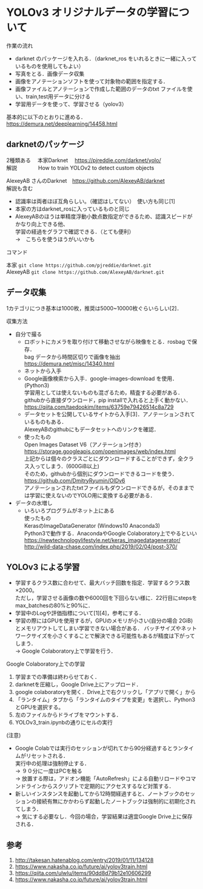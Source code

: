 # YOLOv3 オリジナルデータの学習について

作業の流れ
- darknet のパッケージを入れる．（darknet_ros をいれるときに一緒に入っているものを使用してもよい）
- 写真をとる．画像データ収集
- 画像をアノテーションソフトを使って対象物の範囲を指定する．
- 画像ファイルとアノテーションで作成した範囲のデータのtxt ファイルを使い、train,test用データに分ける
- 学習用データを使って、学習させる（yolov3）

基本的に以下のとおりに進める．  
https://demura.net/deeplearning/14458.html  

## darknetのパッケージ

2種類ある　
本家Darknet 　https://pjreddie.com/darknet/yolo/  
解説　　　　How to train YOLOv2 to detect custom objects  

AlexeyAB さんのDarknet　https://github.com/AlexeyAB/darknet  
解説も含む  

- 認識率は両者ほぼ互角らしい。（確認はしてない）　使い方も同じ[1]
- 本家の方はdarknet_rosに入っているものと同じ
- AlexeyABのほうは単精度浮動小数点数指定ができるため、認識スピードがかなり向上できる他、  
学習の経過をグラフで確認できる．（とても便利）  
→　こちらを使うほうがいいかも

コマンド

本家 `git clone https://github.com/pjreddie/darknet.git`  
AlexeyAB `git clone https://github.com/AlexeyAB/darknet.git`  

## データ収集  

1カテゴリにつき基本は1000枚，推奨は5000~10000枚ぐらいらしい[2]．

収集方法
- 自分で撮る
    - ロボットにカメラを取り付けて移動させながら映像をとる．rosbag で保存．  
    bag データから時間区切りで画像を抽出  
    https://demura.net/misc/14340.html  
    - ネットから入手  
    - Google画像検索から入手．google-images-download を使用．(Python3)  
    学習用としては使えないものも混ざるため，精査する必要がある．  
    githubから直接ダウンロード，pip installで入れると上手く動かない．  
    https://qiita.com/taedookim/items/63759e79426514c8a729  
    - データセットを公開しているサイトから入手[3]．アノテーションされているものもある．  
    AlexeyABのgithubにもデータセットへのリンクを確認．  
    - 使ったもの  
    Open Images Dataset V6（アノテーション付き）  
    https://storage.googleapis.com/openimages/web/index.html  
    上記からは個々のクラスごとにダウンロードすることができず，全クラス入ってしまう．(600GiB以上)  
    そのため，githubから個別にダウンロードできるコードを使う．  
    https://github.com/DmitryRyumin/OIDv6  
    アノテーションされたtxtファイルもダウンロードできるが，そのままでは学習に使えないのでYOLO用に変換する必要がある．  
- データの水増し  
    - いろいろプログラムがネット上にある  
    使ったもの  
    KerasのImageDataGenerator (Windows10 Anaconda3)  
    Python3で動作する．AnacondaやGoogle Colaboratory上でやるといい  
    https://newtechnologylifestyle.net/keras_imagedatagenerator/  
    http://wild-data-chase.com/index.php/2019/02/04/post-370/  


## YOLOv3 による学習
- 学習するクラス数に合わせて、最大バッチ回数を指定．学習するクラス数×2000。  
ただし，学習させる画像の数や6000回を下回らない様に．22行目にstepsをmax_batchesの80%と90%に．  
- 学習中のLogや評価指標について[1][4]，参考にする．  
- 学習の際にはGPUを使用するが，GPUのメモリが小さい(自分の場合 2GiB)とメモリアウトしてしまい学習できない場合がある．
バッチサイズやネットワークサイズを小さくすることで解決できる可能性もあるが精度は下がってしまう．  
→ Google Colaboratory上で学習を行う．

Google Colaboratory上での学習
1. 学習までの準備は終わらせておく．
2. darknetを圧縮し，Google Drive上にアップロード．
3. google colaboratoryを開く．Drive上で右クリックし「アプリで開く」から
4. 「ランタイム」タブから「ランタイムのタイプを変更」を選択し、Python3 とGPUを選択する。
5. 左のファイルからドライブをマウントする．
6. YOLOv3_train.ipynbの通りにセルの実行

(注意)
- Google Colabでは実行のセッションが切れてから90分経過するとランタイムがリセットされる．  
実行中の処理は強制停止する．  
→ ９０分に一度はPCを触る  
→ 放置する際は，アドオン機能「AutoRefresh」による自動リロードやコマンドラインからスクリプトで定期的にアクセスするなど対策する．  
- 新しいインスタンスを起動してから12時間経過すると、ノートブックのセッションの接続有無にかかわらず起動したノートブックは強制的に初期化されてしまう．  
→ 気にする必要なし．今回の場合，学習結果は適宜Google Drive上に保存される．  

## 参考
1. http://takesan.hatenablog.com/entry/2019/01/11/134128
2. https://www.nakasha.co.jp/future/ai/yolov3train.html
3. https://qiita.com/ulwlu/items/90dd8d79b12e10606299
4. https://www.nakasha.co.jp/future/ai/yolov3train.html